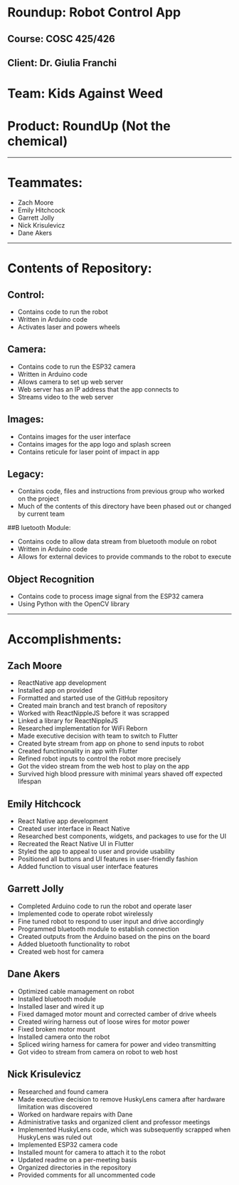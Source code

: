 # Roundup: Robot Control App
## Course: COSC 425/426
## Client: Dr. Giulia Franchi


# Team: Kids Against Weed
# Product: RoundUp (Not the chemical)
---
# Teammates:
* Zach Moore
* Emily Hitchcock
* Garrett Jolly
* Nick Krisulevicz
* Dane Akers
---
# Contents of Repository:

## Control:
* Contains code to run the robot
* Written in Arduino code
* Activates laser and powers wheels

## Camera:
* Contains code to run the ESP32 camera
* Written in Arduino code
* Allows camera to set up web server
* Web server has an IP address that the app connects to
* Streams video to the web server

## Images:
* Contains images for the user interface
* Contains images for the app logo and splash screen
* Contains reticule for laser point of impact in app

## Legacy:
* Contains code, files and instructions from previous group who worked on the project
* Much of the contents of this directory have been phased out or changed by current team

##B luetooth Module:
* Contains code to allow data stream from bluetooth module on robot
* Written in Arduino code
* Allows for external devices to provide commands to the robot to execute

## Object Recognition
* Contains code to process image signal from the ESP32 camera
* Using Python with the OpenCV library

---
# Accomplishments:

## Zach Moore
  - ReactNative app development
  - Installed app on provided
  - Formatted and started use of the GitHub repository
  - Created main branch and test branch of repository
  - Worked with ReactNippleJS before it was scrapped
  - Linked a library for ReactNippleJS
  - Researched implementation for WiFi Reborn
  - Made executive decision with team to switch to Flutter
  - Created byte stream from app on phone to send inputs to robot
  - Created functinonality in app with Flutter
  - Refined robot inputs to control the robot more precisely
  - Got the video stream from the web host to play on the app
  - Survived high blood pressure with minimal years shaved off expected lifespan

## Emily Hitchcock
  - React Native app development
  - Created user interface in React Native
  - Researched best components, widgets, and packages to use for the UI
  - Recreated the React Native UI in Flutter
  - Styled the app to appeal to user and provide usability
  - Positioned all buttons and UI features in user-friendly fashion
  - Added function to visual user interface features

## Garrett Jolly
  - Completed Arduino code to run the robot and operate laser
  - Implemented code to operate robot wirelessly
  - Fine tuned robot to respond to user input and drive accordingly
  - Programmed bluetooth module to establish connection
  - Created outputs from the Arduino based on the pins on the board
  - Added bluetooth functionality to robot
  - Created web host for camera 

## Dane Akers
  - Optimized cable mamagement on robot
  - Installed bluetooth module
  - Installed laser and wired it up
  - Fixed damaged motor mount and corrected camber of drive wheels
  - Created wiring harness out of loose wires for motor power
  - Fixed broken motor mount
  - Installed camera onto the robot
  - Spliced wiring harness for camera for power and video transmitting
  - Got video to stream from camera on robot to web host

## Nick Krisulevicz
  - Researched and found camera
  - Made executive decision to remove HuskyLens camera after hardware limitation was discovered
  - Worked on hardware repairs with Dane
  - Administrative tasks and organized client and professor meetings
  - Implemented HuskyLens code, which was subsequently scrapped when HuskyLens was ruled out
  - Implemented ESP32 camera code
  - Installed mount for camera to attach it to the robot
  - Updated readme on a per-meeting basis
  - Organized directories in the repository
  - Provided comments for all uncommented code
